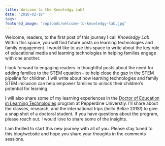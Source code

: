 ```yaml
---
title: Welcome to the Knowledgy Lab!
date: "2018-02-18"
tags:
featured_image: "/uploads/welcome-to-knowledgy-lab.jpg"
---
```

Welcome, readers, to the first post of this journey I call *_Knowledgy Lab_*. Within this space, you will find future posts on learning technologies and family engagement. I would like to use this space to write about the key role of educational media and learning technologies in helping families engage with one another.

I look forward to engaging readers in thoughtful posts about the need for adding families to the STEM equation – to help close the gap in the STEM pipeline for children. I will write about how learning technologies and family STEM inclusion can help empower families to unlock their children’s potential for learning.

I will also share some of my learning experiences in the <a href="https://gsep.pepperdine.edu/doctorate-learning-technologies/admission-requirements/">Doctor of Education in Learning Technologies</a> program at Pepperdine Universtiy. I’ll share about the classes, research, and the international trips (hello Belize 2018!) to give a snap shot of a doctoral student. If you have questions about the program, please reach out. I would love to share some of the insights.

I am thrilled to start this new journey with all of you. Please stay tuned to this blog/website and hope you share your thoughts in the comments sessions.